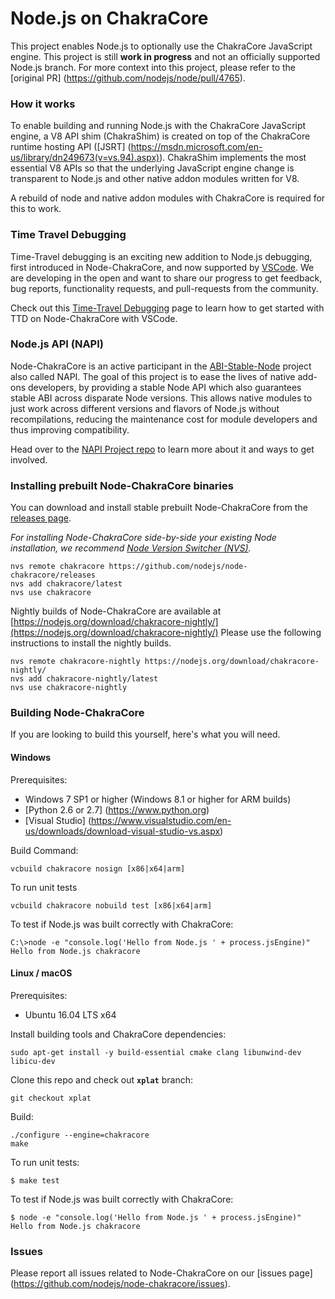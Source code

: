 Node.js on ChakraCore
=====================

This project enables Node.js to optionally use the ChakraCore JavaScript
engine. This project is still **work in progress** and not an officially
supported Node.js branch. For more context into this project, please refer to the 
[original PR] (https://github.com/nodejs/node/pull/4765).

### How it works

To enable building and running Node.js with the ChakraCore JavaScript engine, a
V8 API shim (ChakraShim) is created on top of the ChakraCore runtime hosting API
([JSRT] (https://msdn.microsoft.com/en-us/library/dn249673(v=vs.94).aspx)).
ChakraShim implements the most essential V8 APIs so that the underlying
JavaScript engine change is transparent to Node.js and other native addon
modules written for V8.

A rebuild of node and native addon modules with ChakraCore is required for this
to work.

### Time Travel Debugging 
Time-Travel debugging is an exciting new addition to Node.js debugging, first introduced in Node-ChakraCore, and now supported by [VSCode](https://github.com/microsoft/vscode/). We are developing in the open and want to share our progress to get feedback, bug reports, functionality requests, and pull-requests from the community. 

Check out this [Time-Travel Debugging](https://github.com/nodejs/node-chakracore/blob/xplat/TTD-README.md) page to learn how to get started with TTD on Node-ChakraCore with VSCode.

### Node.js API (NAPI)
Node-ChakraCore is an active participant in the [ABI-Stable-Node](https://github.com/nodejs/abi-stable-node) project also called NAPI. The goal of this project is to ease the lives of native add-ons developers, by providing a stable Node API which also guarantees stable ABI across disparate Node versions. This allows native modules to just work across different versions and flavors of Node.js without recompilations, reducing the maintenance cost for module developers and thus improving compatibility.

Head over to the [NAPI Project repo](https://github.com/nodejs/abi-stable-node) to learn more about it and ways to get involved. 

### Installing prebuilt Node-ChakraCore binaries

You can download and install stable prebuilt Node-ChakraCore from the [releases page](https://github.com/nodejs/node-chakracore/releases).

_For installing Node-ChakraCore side-by-side your existing Node installation, we recommend [Node Version Switcher (NVS)](https://github.com/jasongin/nvs)._

```
nvs remote chakracore https://github.com/nodejs/node-chakracore/releases 
nvs add chakracore/latest
nvs use chakracore
```

Nightly builds of Node-ChakraCore are available at [https://nodejs.org/download/chakracore-nightly/](https://nodejs.org/download/chakracore-nightly/) 
Please use the following instructions to install the nightly builds. 

```
nvs remote chakracore-nightly https://nodejs.org/download/chakracore-nightly/
nvs add chakracore-nightly/latest
nvs use chakracore-nightly
```

### Building Node-ChakraCore

If you are looking to build this yourself, here's what you will need.

#### Windows

Prerequisites:
* Windows 7 SP1 or higher (Windows 8.1 or higher for ARM builds)
* [Python 2.6 or 2.7] (https://www.python.org)
* [Visual Studio]
  (https://www.visualstudio.com/en-us/downloads/download-visual-studio-vs.aspx)

Build Command:
```batch
vcbuild chakracore nosign [x86|x64|arm]
```

To run unit tests

```batch
vcbuild chakracore nobuild test [x86|x64|arm]
```

To test if Node.js was built correctly with ChakraCore:

```batch
C:\>node -e "console.log('Hello from Node.js ' + process.jsEngine)"
Hello from Node.js chakracore
```

#### Linux / macOS

Prerequisites:
* Ubuntu 16.04 LTS x64

Install building tools and ChakraCore dependencies:

```
sudo apt-get install -y build-essential cmake clang libunwind-dev libicu-dev
```

Clone this repo and check out **`xplat`** branch:

```
git checkout xplat
```

Build:

```
./configure --engine=chakracore
make
```

To run unit tests:

```
$ make test
```

To test if Node.js was built correctly with ChakraCore:

```
$ node -e "console.log('Hello from Node.js ' + process.jsEngine)"
Hello from Node.js chakracore
```

### Issues

Please report all issues related to Node-ChakraCore on our
[issues page] (https://github.com/nodejs/node-chakracore/issues).


